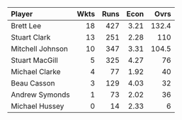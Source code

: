 | Player           |   Wkts |   Runs |   Econ |   Ovrs |
|:-----------------|-------:|-------:|-------:|-------:|
| Brett Lee        |     18 |    427 |   3.21 |  132.4 |
| Stuart Clark     |     13 |    251 |   2.28 |  110   |
| Mitchell Johnson |     10 |    347 |   3.31 |  104.5 |
| Stuart MacGill   |      5 |    325 |   4.27 |   76   |
| Michael Clarke   |      4 |     77 |   1.92 |   40   |
| Beau Casson      |      3 |    129 |   4.03 |   32   |
| Andrew Symonds   |      1 |     73 |   2.02 |   36   |
| Michael Hussey   |      0 |     14 |   2.33 |    6   |